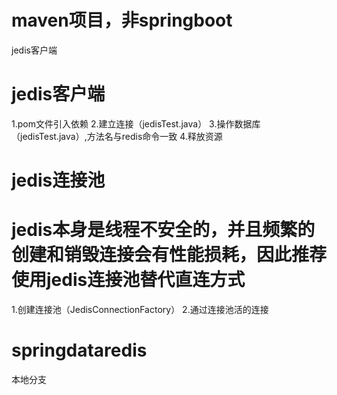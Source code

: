# maven项目，非springboot
jedis客户端

# jedis客户端
1.pom文件引入依赖
2.建立连接（jedisTest.java）
3.操作数据库（jedisTest.java）,方法名与redis命令一致
4.释放资源

# jedis连接池
# jedis本身是线程不安全的，并且频繁的创建和销毁连接会有性能损耗，因此推荐使用jedis连接池替代直连方式
1.创建连接池（JedisConnectionFactory）
2.通过连接池活的连接

# springdataredis
本地分支

